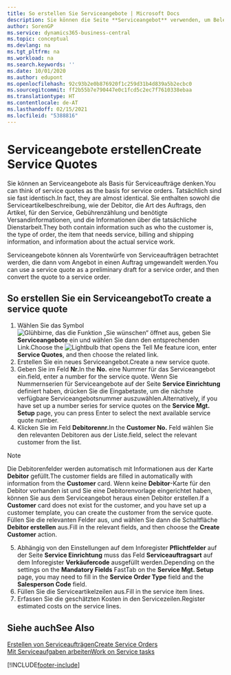 ```yaml
---
title: So erstellen Sie Serviceangebote | Microsoft Docs
description: Sie können die Seite **Serviceangebot** verwenden, um Belege zu erstellen, in die Sie Informationen über den Service (Reparatur und Wartung) von Serviceartikeln auf Debitorenanfrage eingeben. Serviceangebote können als Vorentwürfe von Serviceaufträgen betrachtet werden, die dann vom Angebot in einen Auftrag umgewandelt werden.
author: SorenGP
ms.service: dynamics365-business-central
ms.topic: conceptual
ms.devlang: na
ms.tgt_pltfrm: na
ms.workload: na
ms.search.keywords: ''
ms.date: 10/01/2020
ms.author: edupont
ms.openlocfilehash: 92c93b2e0b876920f1c259d31b4d839a5b2ecbc0
ms.sourcegitcommit: ff2b55b7e790447e0c1fcd5c2ec7f7610338ebaa
ms.translationtype: HT
ms.contentlocale: de-AT
ms.lasthandoff: 02/15/2021
ms.locfileid: "5388816"
---
```

# <a name="create-service-quotes"></a><span data-ttu-id="d3b38-104">Serviceangebote erstellen</span><span class="sxs-lookup"><span data-stu-id="d3b38-104">Create Service Quotes</span></span>
<span data-ttu-id="d3b38-105">Sie können an Serviceangebote als Basis für Serviceaufträge denken.</span><span class="sxs-lookup"><span data-stu-id="d3b38-105">You can think of service quotes as the basis for service orders.</span></span> <span data-ttu-id="d3b38-106">Tatsächlich sind sie fast identisch.</span><span class="sxs-lookup"><span data-stu-id="d3b38-106">In fact, they are almost identical.</span></span> <span data-ttu-id="d3b38-107">Sie enthalten sowohl die Serviceartikelbeschreibung, wie der Debitor, die Art des Auftrags, den Artikel, für den Service, Gebührenzählung und benötigte Versandinformationen, und die Informationen über die tatsächliche Dienstarbeit.</span><span class="sxs-lookup"><span data-stu-id="d3b38-107">They both contain information such as who the customer is, the type of order, the item that needs service, billing and shipping information, and information about the actual service work.</span></span>
 
<span data-ttu-id="d3b38-108">Serviceangebote können als Vorentwürfe von Serviceaufträgen betrachtet werden, die dann vom Angebot in einen Auftrag umgewandelt werden.</span><span class="sxs-lookup"><span data-stu-id="d3b38-108">You can use a service quote as a preliminary draft for a service order, and then convert the quote to a service order.</span></span>  
  
## <a name="to-create-a-service-quote"></a><span data-ttu-id="d3b38-109">So erstellen Sie ein Serviceangebot</span><span class="sxs-lookup"><span data-stu-id="d3b38-109">To create a service quote</span></span>  
1. <span data-ttu-id="d3b38-110">Wählen Sie das Symbol ![Glühbirne, das die Funktion „Sie wünschen“ öffnet](media/ui-search/search_small.png "Tell Me-Funktion") aus, geben Sie **Serviceangebote** ein und wählen Sie dann den entsprechenden Link.</span><span class="sxs-lookup"><span data-stu-id="d3b38-110">Choose the ![Lightbulb that opens the Tell Me feature](media/ui-search/search_small.png "Tell me what you want to do") icon, enter **Service Quotes**, and then choose the related link.</span></span>  
2. <span data-ttu-id="d3b38-111">Erstellen Sie ein neues Serviceangebot.</span><span class="sxs-lookup"><span data-stu-id="d3b38-111">Create a new service quote.</span></span>  
3. <span data-ttu-id="d3b38-112">Geben Sie im Feld **Nr.**</span><span class="sxs-lookup"><span data-stu-id="d3b38-112">In the **No.**</span></span> <span data-ttu-id="d3b38-113">eine Nummer für das Serviceangebot ein.</span><span class="sxs-lookup"><span data-stu-id="d3b38-113">field, enter a number for the service quote.</span></span> <span data-ttu-id="d3b38-114">Wenn Sie Nummernserien für Serviceangebote auf der Seite **Service Einrichtung** definiert haben, drücken Sie die Eingabetaste, um die nächste verfügbare Serviceangebotsnummer auszuwählen.</span><span class="sxs-lookup"><span data-stu-id="d3b38-114">Alternatively, if you have set up a number series for service quotes on the **Service Mgt. Setup** page, you can press Enter to select the next available service quote number.</span></span>  
4. <span data-ttu-id="d3b38-115">Klicken Sie im Feld **Debitorennr.**</span><span class="sxs-lookup"><span data-stu-id="d3b38-115">In the **Customer No.**</span></span>  <span data-ttu-id="d3b38-116">Feld wählen Sie den relevanten Debitoren aus der Liste.</span><span class="sxs-lookup"><span data-stu-id="d3b38-116">field, select the relevant customer from the list.</span></span>  

  > [!Note]  
  >  <span data-ttu-id="d3b38-117">Die Debitorenfelder werden automatisch mit Informationen aus der Karte **Debitor** gefüllt.</span><span class="sxs-lookup"><span data-stu-id="d3b38-117">The customer fields are filled in automatically with information from the **Customer** card.</span></span> <span data-ttu-id="d3b38-118">Wenn keine **Debitor**-Karte für den Debitor vorhanden ist und Sie eine Debitorenvorlage eingerichtet haben, können Sie aus dem Serviceangebot heraus einen Debitor erstellen.</span><span class="sxs-lookup"><span data-stu-id="d3b38-118">If a **Customer** card does not exist for the customer, and you have set up a customer template, you can create the customer from the service quote.</span></span> <span data-ttu-id="d3b38-119">Füllen Sie die relevanten Felder aus, und wählen Sie dann die Schaltfläche **Debitor erstellen** aus.</span><span class="sxs-lookup"><span data-stu-id="d3b38-119">Fill in the relevant fields, and then choose the **Create Customer** action.</span></span>  
  
5. <span data-ttu-id="d3b38-120">Abhängig von den Einstellungen auf dem Inforegister **Pflichtfelder** auf der Seite **Service Einrichtung** muss das Feld **Serviceauftragsart** auf dem Inforegister **Verkäufercode** ausgefüllt werden.</span><span class="sxs-lookup"><span data-stu-id="d3b38-120">Depending on the settings on the **Mandatory Fields** FastTab on the **Service Mgt. Setup** page, you may need to fill in the **Service Order Type** field and the **Salesperson Code** field.</span></span>  
6. <span data-ttu-id="d3b38-121">Füllen Sie die Serviceartikelzeilen aus.</span><span class="sxs-lookup"><span data-stu-id="d3b38-121">Fill in the service item lines.</span></span>  
7. <span data-ttu-id="d3b38-122">Erfassen Sie die geschätzten Kosten in den Servicezeilen.</span><span class="sxs-lookup"><span data-stu-id="d3b38-122">Register estimated costs on the service lines.</span></span>  
  
## <a name="see-also"></a><span data-ttu-id="d3b38-123">Siehe auch</span><span class="sxs-lookup"><span data-stu-id="d3b38-123">See Also</span></span>  
[<span data-ttu-id="d3b38-124">Erstellen von Serviceaufträgen</span><span class="sxs-lookup"><span data-stu-id="d3b38-124">Create Service Orders</span></span>](service-how-to-create-service-orders.md)  
[<span data-ttu-id="d3b38-125">Mit Serviceaufgaben arbeiten</span><span class="sxs-lookup"><span data-stu-id="d3b38-125">Work on Service tasks</span></span>](service-how-to-work-on-service-tasks.md)  

 

[!INCLUDE[footer-include](includes/footer-banner.md)]